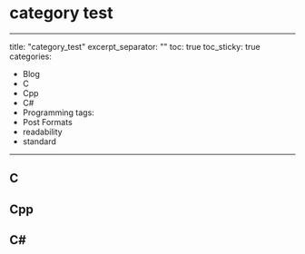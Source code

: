 # category test

---
title: "category_test"
excerpt_separator: "<!--more-->"
toc: true
toc_sticky: true
categories:
  - Blog
  - C
  - Cpp
  - C#
  - Programming
tags:
  - Post Formats
  - readability
  - standard
---


## C
## Cpp
## C#
